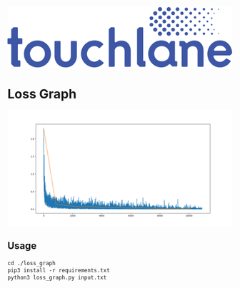 ![LOGO](https://github.com/touchlane/NetapixTools/blob/master/assets/logo.svg)

# Loss Graph
![LOSS_GRAPH_EXAMPLE](https://github.com/touchlane/NetapixTools/blob/master/assets/loss_example.png)
## Usage
```
cd ./loss_graph
pip3 install -r requirements.txt
python3 loss_graph.py input.txt
```
